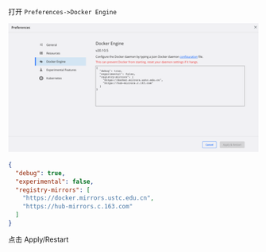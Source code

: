 
打开 `Preferences->Docker Engine`

![](./assets/docker%20-%20change%20proxies%20under%20Mac.png)

```json
{
  "debug": true,
  "experimental": false,
  "registry-mirrors": [
    "https://docker.mirrors.ustc.edu.cn",
    "https://hub-mirrors.c.163.com"
  ]
}
```

点击 Apply/Restart
